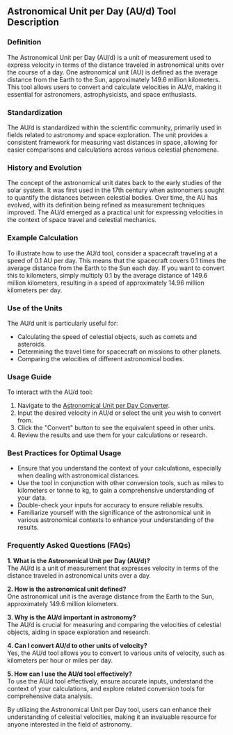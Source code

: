 ## Astronomical Unit per Day (AU/d) Tool Description

### Definition
The Astronomical Unit per Day (AU/d) is a unit of measurement used to express velocity in terms of the distance traveled in astronomical units over the course of a day. One astronomical unit (AU) is defined as the average distance from the Earth to the Sun, approximately 149.6 million kilometers. This tool allows users to convert and calculate velocities in AU/d, making it essential for astronomers, astrophysicists, and space enthusiasts.

### Standardization
The AU/d is standardized within the scientific community, primarily used in fields related to astronomy and space exploration. The unit provides a consistent framework for measuring vast distances in space, allowing for easier comparisons and calculations across various celestial phenomena.

### History and Evolution
The concept of the astronomical unit dates back to the early studies of the solar system. It was first used in the 17th century when astronomers sought to quantify the distances between celestial bodies. Over time, the AU has evolved, with its definition being refined as measurement techniques improved. The AU/d emerged as a practical unit for expressing velocities in the context of space travel and celestial mechanics.

### Example Calculation
To illustrate how to use the AU/d tool, consider a spacecraft traveling at a speed of 0.1 AU per day. This means that the spacecraft covers 0.1 times the average distance from the Earth to the Sun each day. If you want to convert this to kilometers, simply multiply 0.1 by the average distance of 149.6 million kilometers, resulting in a speed of approximately 14.96 million kilometers per day.

### Use of the Units
The AU/d unit is particularly useful for:
- Calculating the speed of celestial objects, such as comets and asteroids.
- Determining the travel time for spacecraft on missions to other planets.
- Comparing the velocities of different astronomical bodies.

### Usage Guide
To interact with the AU/d tool:
1. Navigate to the [Astronomical Unit per Day Converter](https://www.inayam.co/unit-converter/velocity).
2. Input the desired velocity in AU/d or select the unit you wish to convert from.
3. Click the "Convert" button to see the equivalent speed in other units.
4. Review the results and use them for your calculations or research.

### Best Practices for Optimal Usage
- Ensure that you understand the context of your calculations, especially when dealing with astronomical distances.
- Use the tool in conjunction with other conversion tools, such as miles to kilometers or tonne to kg, to gain a comprehensive understanding of your data.
- Double-check your inputs for accuracy to ensure reliable results.
- Familiarize yourself with the significance of the astronomical unit in various astronomical contexts to enhance your understanding of the results.

### Frequently Asked Questions (FAQs)

**1. What is the Astronomical Unit per Day (AU/d)?**  
The AU/d is a unit of measurement that expresses velocity in terms of the distance traveled in astronomical units over a day.

**2. How is the astronomical unit defined?**  
One astronomical unit is the average distance from the Earth to the Sun, approximately 149.6 million kilometers.

**3. Why is the AU/d important in astronomy?**  
The AU/d is crucial for measuring and comparing the velocities of celestial objects, aiding in space exploration and research.

**4. Can I convert AU/d to other units of velocity?**  
Yes, the AU/d tool allows you to convert to various units of velocity, such as kilometers per hour or miles per day.

**5. How can I use the AU/d tool effectively?**  
To use the AU/d tool effectively, ensure accurate inputs, understand the context of your calculations, and explore related conversion tools for comprehensive data analysis. 

By utilizing the Astronomical Unit per Day tool, users can enhance their understanding of celestial velocities, making it an invaluable resource for anyone interested in the field of astronomy.